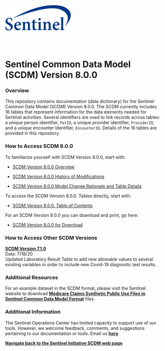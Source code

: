 ![alt text](resources/logo.png)

<br>
<br>

# Sentinel Common Data Model (SCDM) Version 8.0.0<br>  

### Overview<br>  

This repository contains documentation (data dictionary) for the Sentinel Common Data Model (SCDM) Version 8.0.0.
The SCDM currently includes 16 tables that represent information for the data elements needed for Sentinel activities. Several identifiers are used to link records across tables: a unique person identifier, `PatID`, a unique provider identifier, `ProviderID`, and a unique encounter identifier, `EncounterID`. Details of the 16 tables are provided in this repository.

### How to Access SCDM 8.0.0<br>

To familiarize yourself with SCDM Version 8.0.0, start with:

* [SCDM Version 8.0.0 Overview](https://dev.sentinelsystem.org/projects/SCDM/repos/sentinel_common_data_model/browse/files/800_01FM_overview.md?at=SCDM8.0.0)

* [SCDM Version 8.0.0 History of Modifications](https://dev.sentinelsystem.org/projects/SCDM/repos/sentinel_common_data_model/browse/files/800_03FM_history-of-modifications.md?at=SCDM8.0.0)

* [SCDM Version 8.0.0 Model Change Rationale and Table Details](https://dev.sentinelsystem.org/projects/SCDM/repos/sentinel_common_data_model/browse/files/800_02FM_Model_Change_Facility_Provider.md?at=SCDM8.0.0)

To access the SCDM Version 8.0.0. Tables directly, start with:

* [SCDM Version 8.0.0. Table of Contents](https://dev.sentinelsystem.org/projects/SCDM/repos/sentinel_common_data_model/browse/files/800_00FM_atoc_scdm.md?at=refs%2Fheads%2FSCDM8.0.0)

For an SCDM Version 8.0.0 you can download and print, go here:

* [SCDM Version 8.0.0 for Download](https://dev.sentinelsystem.org/projects/SCDM/repos/sentinel_common_data_model/browse/files/Sentinel_Common_Data_Model_v8.0.0%20POST.docx?at=refs%2Fheads%2FSCDM8.0.0)

### How to Access Other SCDM Versions<br>

[<b>SCDM Version 7.1.0</b>](https://dev.sentinelsystem.org/projects/SCDM/repos/sentinel_common_data_model/browse?at=SCDM7.1.0)<br>
Date: 7/18/20<br>
Updated Laboratory Result Table to add new allowable values to several existing variables in order to include new Covid-19 diagnostic test results.<br>

### Additional Resources <br>

For an example dataset in the SCDM format, please visit the Sentinel website to download [<b>Medicare Claims Synthetic Public Use Files in Sentinel Common Data Model Format</b>](https://www.sentinelinitiative.org/sentinel/surveillance-tools/software-toolkits/Medicare-SynPUFs-in-SCDM) files.

### Additional Information <br>

The Sentinel Operations Center has limited capacity to support use of our tools. However, we welcome feedback, comments, and suggestions pertaining to our documentation or tools. Email us [<b>here</b>](mailto:info@sentinelsystem.org?subject=Git8.0.0).  

[<b>Navigate back to the Sentinel Initiative SCDM web page</b>](https://www.sentinelinitiative.org/sentinel/data/distributed-database-common-data-model/sentinel-common-data-model)
